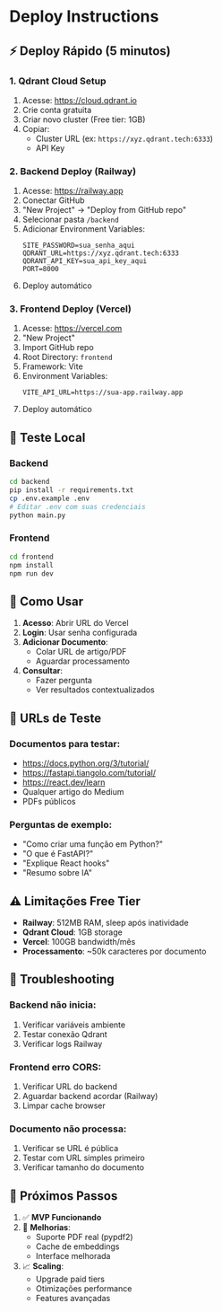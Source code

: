 # Deploy Instructions

## ⚡ Deploy Rápido (5 minutos)

### 1. Qdrant Cloud Setup
1. Acesse: https://cloud.qdrant.io
2. Crie conta gratuita
3. Criar novo cluster (Free tier: 1GB)
4. Copiar:
   - Cluster URL (ex: `https://xyz.qdrant.tech:6333`)
   - API Key

### 2. Backend Deploy (Railway)
1. Acesse: https://railway.app
2. Conectar GitHub
3. "New Project" → "Deploy from GitHub repo"
4. Selecionar pasta `/backend`
5. Adicionar Environment Variables:
   ```
   SITE_PASSWORD=sua_senha_aqui
   QDRANT_URL=https://xyz.qdrant.tech:6333
   QDRANT_API_KEY=sua_api_key_aqui
   PORT=8000
   ```
6. Deploy automático

### 3. Frontend Deploy (Vercel)
1. Acesse: https://vercel.com
2. "New Project"
3. Import GitHub repo
4. Root Directory: `frontend`
5. Framework: Vite
6. Environment Variables:
   ```
   VITE_API_URL=https://sua-app.railway.app
   ```
7. Deploy automático

## 🧪 Teste Local

### Backend
```bash
cd backend
pip install -r requirements.txt
cp .env.example .env
# Editar .env com suas credenciais
python main.py
```

### Frontend
```bash
cd frontend
npm install
npm run dev
```

## 📱 Como Usar

1. **Acesso**: Abrir URL do Vercel
2. **Login**: Usar senha configurada
3. **Adicionar Documento**: 
   - Colar URL de artigo/PDF
   - Aguardar processamento
4. **Consultar**: 
   - Fazer pergunta
   - Ver resultados contextualizados

## 🎯 URLs de Teste

### Documentos para testar:
- https://docs.python.org/3/tutorial/
- https://fastapi.tiangolo.com/tutorial/
- https://react.dev/learn
- Qualquer artigo do Medium
- PDFs públicos

### Perguntas de exemplo:
- "Como criar uma função em Python?"
- "O que é FastAPI?"
- "Explique React hooks"
- "Resumo sobre IA"

## ⚠️ Limitações Free Tier

- **Railway**: 512MB RAM, sleep após inatividade
- **Qdrant Cloud**: 1GB storage
- **Vercel**: 100GB bandwidth/mês
- **Processamento**: ~50k caracteres por documento

## 🔧 Troubleshooting

### Backend não inicia:
1. Verificar variáveis ambiente
2. Testar conexão Qdrant
3. Verificar logs Railway

### Frontend erro CORS:
1. Verificar URL do backend
2. Aguardar backend acordar (Railway)
3. Limpar cache browser

### Documento não processa:
1. Verificar se URL é pública
2. Testar com URL simples primeiro
3. Verificar tamanho do documento

## 🚀 Próximos Passos

1. ✅ **MVP Funcionando**
2. 🔄 **Melhorias**:
   - Suporte PDF real (pypdf2)
   - Cache de embeddings
   - Interface melhorada
3. 📈 **Scaling**:
   - Upgrade paid tiers
   - Otimizações performance
   - Features avançadas
